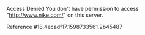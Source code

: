 Access Denied You don't have permission to access "http://www.nike.com/" on this server.

Reference #18.4ecadf17.1598733561.2b45487